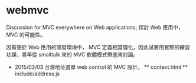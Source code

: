 # webmvc

Discussion for MVC everywhere on Web applications; 探討 Web 應用中， MVC 的可能性。

因有感於 Web 應用的開發環境中， MVC 定義相當僵化，因此試著用實際的練習功課，將早從 smalltalk 來的 MVC 軟體模式帶進來討論。

* 2015/03/03 台灣地址選單 web control 的 MVC 設計。
** context.html
** include/address.js


